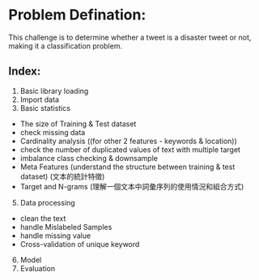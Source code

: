# Problem Defination:
This challenge is to determine whether a tweet is a disaster tweet or not, making it a classification problem.

## Index:
1. Basic library loading
2. Import data
3. Basic statistics
- The size of Training & Test dataset
- check missing data
- Cardinality analysis ((for other 2 features - keywords & location))
- check the number of duplicated values of text with multiple target
- imbalance class checking & downsample
- Meta Features (understand the structure between training & test dataset) (文本的統計特徵)
- Target and N-grams (理解一個文本中詞彙序列的使用情況和組合方式)
5. Data processing
- clean the text
- handle Mislabeled Samples
- handle missing value
- Cross-validation of unique keyword
6. Model
7. Evaluation
